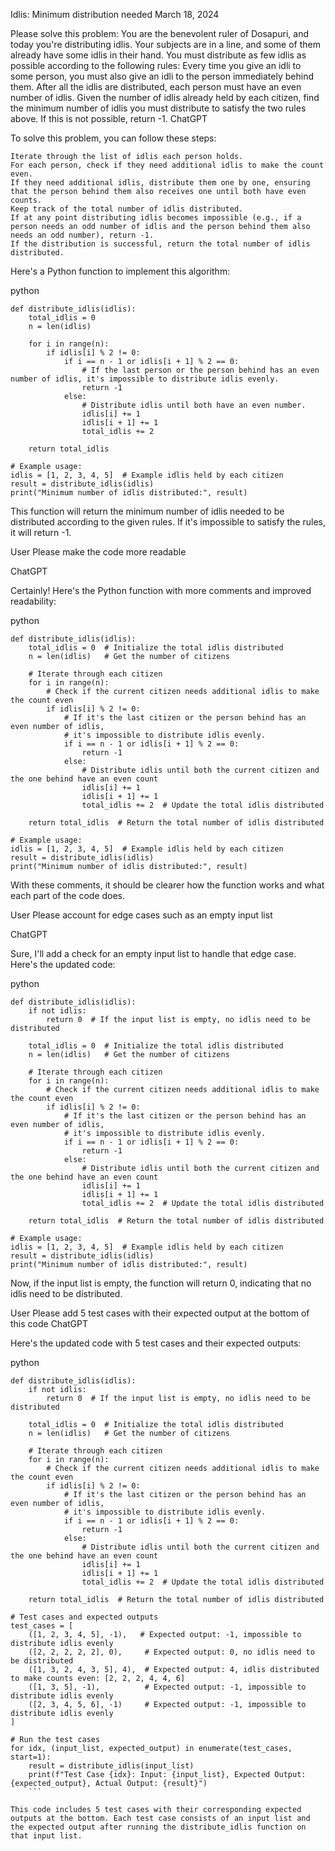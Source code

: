 Idlis: Minimum distribution needed
March 18, 2024


Please solve this problem:  You are the benevolent ruler of Dosapuri, and today you're distributing idlis. Your subjects are in a line, and some of them already have some idlis in their hand. You must distribute as few idlis as possible according to the following rules:
Every time you give an idli to some person, you must also give an idli to the person immediately behind them.
After all the idlis are distributed, each person must have an even number of idlis.
Given the number of idlis already held by each citizen, find the minimum number of idlis you must distribute to satisfy the two rules above. If this is not possible, return -1. 
ChatGPT

To solve this problem, you can follow these steps:

    Iterate through the list of idlis each person holds.
    For each person, check if they need additional idlis to make the count even.
    If they need additional idlis, distribute them one by one, ensuring that the person behind them also receives one until both have even counts.
    Keep track of the total number of idlis distributed.
    If at any point distributing idlis becomes impossible (e.g., if a person needs an odd number of idlis and the person behind them also needs an odd number), return -1.
    If the distribution is successful, return the total number of idlis distributed.

Here's a Python function to implement this algorithm:

python

```
def distribute_idlis(idlis):
    total_idlis = 0
    n = len(idlis)
    
    for i in range(n):
        if idlis[i] % 2 != 0:
            if i == n - 1 or idlis[i + 1] % 2 == 0:
                # If the last person or the person behind has an even number of idlis, it's impossible to distribute idlis evenly.
                return -1
            else:
                # Distribute idlis until both have an even number.
                idlis[i] += 1
                idlis[i + 1] += 1
                total_idlis += 2
    
    return total_idlis

# Example usage:
idlis = [1, 2, 3, 4, 5]  # Example idlis held by each citizen
result = distribute_idlis(idlis)
print("Minimum number of idlis distributed:", result)
```

This function will return the minimum number of idlis needed to be distributed according to the given rules. If it's impossible to satisfy the rules, it will return -1.


User
Please make the code more readable


ChatGPT

Certainly! Here's the Python function with more comments and improved readability:

python
```
def distribute_idlis(idlis):
    total_idlis = 0  # Initialize the total idlis distributed
    n = len(idlis)   # Get the number of citizens
    
    # Iterate through each citizen
    for i in range(n):
        # Check if the current citizen needs additional idlis to make the count even
        if idlis[i] % 2 != 0:
            # If it's the last citizen or the person behind has an even number of idlis,
            # it's impossible to distribute idlis evenly.
            if i == n - 1 or idlis[i + 1] % 2 == 0:
                return -1
            else:
                # Distribute idlis until both the current citizen and the one behind have an even count
                idlis[i] += 1
                idlis[i + 1] += 1
                total_idlis += 2  # Update the total idlis distributed
    
    return total_idlis  # Return the total number of idlis distributed

# Example usage:
idlis = [1, 2, 3, 4, 5]  # Example idlis held by each citizen
result = distribute_idlis(idlis)
print("Minimum number of idlis distributed:", result)
```

With these comments, it should be clearer how the function works and what each part of the code does.


User
Please account for edge cases such as an empty input list

ChatGPT

Sure, I'll add a check for an empty input list to handle that edge case. Here's the updated code:

python

```
def distribute_idlis(idlis):
    if not idlis:
        return 0  # If the input list is empty, no idlis need to be distributed

    total_idlis = 0  # Initialize the total idlis distributed
    n = len(idlis)   # Get the number of citizens
    
    # Iterate through each citizen
    for i in range(n):
        # Check if the current citizen needs additional idlis to make the count even
        if idlis[i] % 2 != 0:
            # If it's the last citizen or the person behind has an even number of idlis,
            # it's impossible to distribute idlis evenly.
            if i == n - 1 or idlis[i + 1] % 2 == 0:
                return -1
            else:
                # Distribute idlis until both the current citizen and the one behind have an even count
                idlis[i] += 1
                idlis[i + 1] += 1
                total_idlis += 2  # Update the total idlis distributed
    
    return total_idlis  # Return the total number of idlis distributed

# Example usage:
idlis = [1, 2, 3, 4, 5]  # Example idlis held by each citizen
result = distribute_idlis(idlis)
print("Minimum number of idlis distributed:", result)
```

Now, if the input list is empty, the function will return 0, indicating that no idlis need to be distributed.

User
Please add 5 test cases with their expected output at the bottom of this code
ChatGPT

Here's the updated code with 5 test cases and their expected outputs:

python

```
def distribute_idlis(idlis):
    if not idlis:
        return 0  # If the input list is empty, no idlis need to be distributed

    total_idlis = 0  # Initialize the total idlis distributed
    n = len(idlis)   # Get the number of citizens
    
    # Iterate through each citizen
    for i in range(n):
        # Check if the current citizen needs additional idlis to make the count even
        if idlis[i] % 2 != 0:
            # If it's the last citizen or the person behind has an even number of idlis,
            # it's impossible to distribute idlis evenly.
            if i == n - 1 or idlis[i + 1] % 2 == 0:
                return -1
            else:
                # Distribute idlis until both the current citizen and the one behind have an even count
                idlis[i] += 1
                idlis[i + 1] += 1
                total_idlis += 2  # Update the total idlis distributed
    
    return total_idlis  # Return the total number of idlis distributed

# Test cases and expected outputs
test_cases = [
    ([1, 2, 3, 4, 5], -1),   # Expected output: -1, impossible to distribute idlis evenly
    ([2, 2, 2, 2, 2], 0),     # Expected output: 0, no idlis need to be distributed
    ([1, 3, 2, 4, 3, 5], 4),  # Expected output: 4, idlis distributed to make counts even: [2, 2, 2, 4, 4, 6]
    ([1, 3, 5], -1),          # Expected output: -1, impossible to distribute idlis evenly
    ([2, 3, 4, 5, 6], -1)     # Expected output: -1, impossible to distribute idlis evenly
]

# Run the test cases
for idx, (input_list, expected_output) in enumerate(test_cases, start=1):
    result = distribute_idlis(input_list)
    print(f"Test Case {idx}: Input: {input_list}, Expected Output: {expected_output}, Actual Output: {result}")
    ```

This code includes 5 test cases with their corresponding expected outputs at the bottom. Each test case consists of an input list and the expected output after running the distribute_idlis function on that input list.



